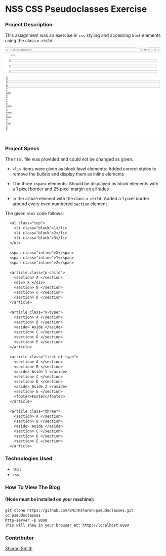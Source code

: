 # NSS CSS Pseudoclasses Exercise

### Project Description
This assignment was an exercise in `css` styling and accessing `html` elements using the class `n-child`.

![Pseudoclass Screengrab](https://raw.githubusercontent.com/SMITHsharon/pseudoclasses/master/screen/pseudoclasses%20screen%20shot.png)

### Project Specs
The `html` file was provided and could not be changed as given. 

- `<li>` items were given as block level elements: Added correct styles to remove the bullets and display them as inline elements

- The three `<span>` elements: Should be displayed as block elements with a 1 pixel border and 25 pixel margin on all sides

- In the article element with the class `n-child`: Added a 1 pixel border around every even numbered `section` element

The given `html` code follows: 
```
  <ul class="top">
    <li class="block">1</li>
    <li class="block">2</li>
    <li class="block">3</li>
  </ul>

  <span class="inline">X</span>
  <span class="inline">Y</span>
  <span class="inline">Z</span>

  <article class="n-child">
    <section> A </section>
    <div> X </div>
    <section> B </section>
    <section> C </section>
    <section> D </section>
  </article>

  <article class="n-type">
    <section> A </section>
    <section> B </section>
    <aside> Aside </aside>
    <section> C </section>
    <section> D </section>
    <section> E </section>
  </article>

  <article class="first-of-type">
    <section> A </section>
    <section> B </section>
    <aside> Aside 1 </aside>
    <section> C </section>
    <section> D </section>
    <aside> Aside 2 </aside>
    <section> E </section>
    <footer>Footer</footer>
  </article>

  <article class="three">
    <section> A </section>
    <section> B </section>
    <aside> Aside </aside>
    <section> C </section>
    <section> D </section>
    <section> E </section>
  </article>
  ```

### Technologies Used
- `html`
- `css`


### How To View The Blog 
#### (Node must be installed on your machine):
```
git clone https://github.com/SMITHsharon/pseudoclasses.git
cd pseudoclasses
http-server -p 8080
This will show in your browser at: http://localhost:8080
```


### Contributor
[Sharon Smith](https://github.com/SMITHsharon)
